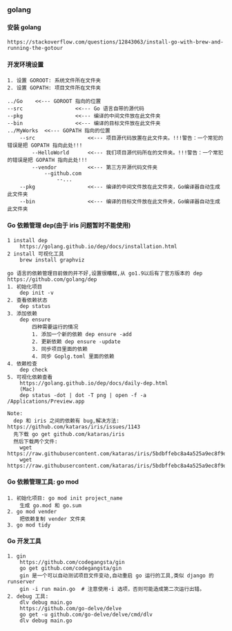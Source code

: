 ### golang ###

#### 安装 golang ###

    https://stackoverflow.com/questions/12843063/install-go-with-brew-and-running-the-gotour

#### 开发环境设置 ####

    1. 设置 GOROOT: 系统文件所在文件夹
    2. 设置 GOPATH: 项目文件所在文件夹

    ../Go    <<--- GOROOT 指向的位置
    --src                 <<--- Go 语言自带的源代码
    --pkg                 <<--- 编译的中间文件放在此文件夹
    --bin                 <<--- 编译的目标文件放在此文件夹
    ../MyWorks  <<--- GOPATH 指向的位置
        --src                 <<--- 项目源代码放置在此文件夹。!!!警告：一个常犯的错误是把 GOPATH 指向此处!!!
            --HelloWorld      <<--- 我们项目源代码所在的文件夹。!!!警告：一个常犯的错误是把 GOPATH 指向此处!!!
            --vendor          <<--- 第三方开源代码文件夹
                --github.com
                    --...
        --pkg                 <<--- 编译的中间文件放在此文件夹，Go编译器自动生成此文件夹
        --bin                 <<--- 编译的目标文件放在此文件夹，Go编译器自动生成此文件夹

#### Go 依赖管理 dep(由于 iris 问题暂时不能使用) ####

    1 install dep
        https://golang.github.io/dep/docs/installation.html
    2 install 可视化工具
        brew install graphviz

    go 语言的依赖管理目前做的并不好,设置很糟糕,从 go1.9以后有了官方版本的 dep
    https://github.com/golang/dep
    1. 初始化项目
        dep init -v
    2. 查看依赖状态
        dep status
    3. 添加依赖
        dep ensure
            四种需要运行的情况
            1. 添加一个新的依赖 dep ensure -add
            2. 更新依赖 dep ensure -update
            3. 同步项目里面的依赖
            4. 同步 Goplg.toml 里面的依赖
    4. 依赖检查
        dep check
    5. 可视化依赖查看
        https://golang.github.io/dep/docs/daily-dep.html
        (Mac)
        dep status -dot | dot -T png | open -f -a /Applications/Preview.app

    Note:
      dep 和 iris 之间的依赖有 bug,解决方法: https://github.com/kataras/iris/issues/1143
      先下载 go get github.com/kataras/iris
      然后下载两个文件:
        wget https://raw.githubusercontent.com/kataras/iris/5bdbffebc8a4a525a9ec8f9d6425fc22f615f03c/Gopkg.toml
        wget https://raw.githubusercontent.com/kataras/iris/5bdbffebc8a4a525a9ec8f9d6425fc22f615f03c/Gopkg.lock

#### Go 依赖管理工具: go mod ####

    1. 初始化项目: go mod init project_name
        生成 go.mod 和 go.sum
    2. go mod vender
        把依赖复制 vender 文件夹
    3. go mod tidy

#### Go 开发工具 ####

    1. gin
        https://github.com/codegangsta/gin
        go get github.com/codegangsta/gin
        gin 是一个可以自动测试项目文件变动,自动重启 go 运行的工具,类似 django 的 runserver
        gin -i run main.go  # 注意使用-i 选项，否则可能造成第二次运行出错。
    2. debug 工具:
        dlv debug main.go
        https://github.com/go-delve/delve
        go get -u github.com/go-delve/delve/cmd/dlv
        dlv debug main.go
